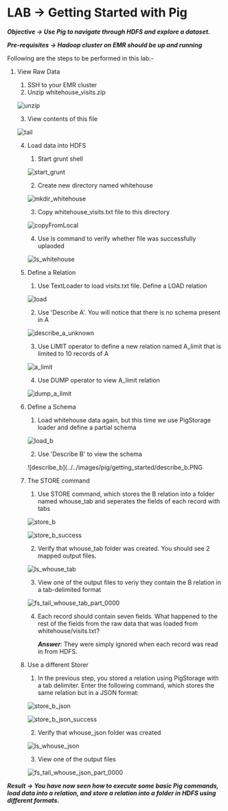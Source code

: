 # LAB -> Getting Started with Pig

***Objective -> Use Pig to navigate through HDFS and explore a dataset.***

***Pre-requisites -> Hadoop cluster on EMR should be up and running***

Following are the steps to be performed in this lab:-

1. View Raw Data
   1. SSH to your EMR cluster
   2. Unzip whitehouse_visits.zip

    ![unzip](../../images/pig/getting_started/unzip.PNG)

   3. View contents of this file

    ![tail](../../images/pig/getting_started/tail.PNG)

   4. Load data into HDFS
      1. Start grunt shell

        ![start_grunt](../../images/pig/getting_started/start_grunt.PNG)

      2. Create new directory named whitehouse

        ![mkdir_whitehouse](../../images/pig/getting_started/mkdir_whitehouse.PNG)

      3. Copy whitehouse_visits.txt file to this directory

        ![copyFromLocal](../../images/pig/getting_started/copyFromLocal.PNG)

      4. Use ls command to verify whether file was successfully uplaoded

        ![ls_whitehouse](../../images/pig/getting_started/ls_whitehouse.PNG)

    5. Define a Relation
       1. Use TextLoader to load visits.txt file. Define a LOAD relation 

        ![load](../../images/pig/getting_started/load.PNG)

       2. Use 'Describe A'. You will notice that there is no schema present in A

        ![describe_a_unknown](../../images/pig/getting_started/describe_a_unknown.PNG)

       3. Use LIMIT operator to define a new relation named A_limit that is limited to 10 records of A

        ![a_limit](../../images/pig/getting_started/a_limit.PNG)

       4. Use DUMP operator to view A_limit relation

        ![dump_a_limit](../../images/pig/getting_started/dump_a_limit.PNG)

    5. Define a Schema
       1. Load whitehouse data again, but this time we use PigStorage loader and define a partial schema 

        ![load_b](../../images/pig/getting_started/load_b.PNG)

       2. Use 'Describe B' to view the schema

        ![describe_b](../../images/pig/getting_started/describe_b.PNG

    6. The STORE command
       1. Use STORE command, which stores the B relation into a folder named whouse_tab and seperates the fields of each record with tabs 

        ![store_b](../../images/pig/getting_started/store_b.PNG)

        ![store_b_success](../../images/pig/getting_started/store_b_success.PNG)

       2. Verify that whouse_tab folder was created. You should see 2 mapped output files.

        ![ls_whouse_tab](../../images/pig/getting_started/ls_whouse_tab.PNG)

       3. View one of the output files to veriy they contain the B relation in a tab-delimited format

        ![fs_tail_whouse_tab_part_0000](../../images/pig/getting_started/fs_tail_whouse_tab_part_0000.PNG)

       4. Each record should contain seven fields. What happened to the rest of the fields from the raw data that was loaded from whitehouse/visits.txt?

            ***Answer***: They were simply ignored when each record was read in from HDFS.

    7. Use a different Storer
       1. In the previous step, you stored a relation using PigStorage with a tab delimiter. Enter the following command, which stores the same relation but in a JSON format: 

        ![store_b_json](../../images/pig/getting_started/store_b_json.PNG)

        ![store_b_json_success](../../images/pig/getting_started/store_b_json_success.PNG)

       2. Verify that whouse_json folder was created

        ![ls_whouse_json](../../images/pig/getting_started/ls_whouse_json.PNG)

       3. View one of the output files

        ![fs_tail_whouse_json_part_0000](../../images/pig/getting_started/fs_tail_whouse_json_part_0000.PNG)


***Result -> You have now seen how to execute some basic Pig commands, load data into a relation, and store a relation into a folder in HDFS using different formats.***
